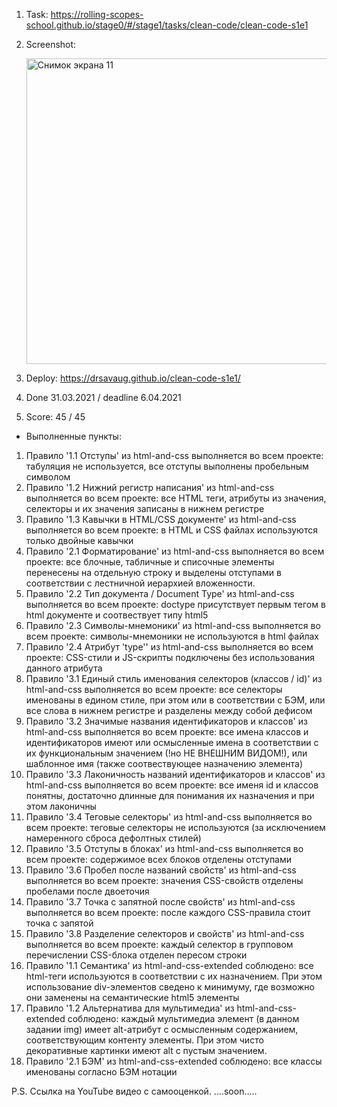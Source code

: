 1. Task: https://rolling-scopes-school.github.io/stage0/#/stage1/tasks/clean-code/clean-code-s1e1
2. Screenshot:
   
   <img width="489" alt="Снимок экрана 11" src="https://user-images.githubusercontent.com/46158444/113153067-67fa8b80-923f-11eb-9694-68a9b7e6018c.png">
3. Deploy: https://drsavaug.github.io/clean-code-s1e1/
4. Done 31.03.2021 / deadline 6.04.2021
5. Score: 45 / 45 
 -  Выполненные пункты:

1) Правило '1.1 Отступы' из html-and-css выполняется во всем проекте: табуляция не используется, все отступы выполнены пробельным символом  
2) Правило '1.2 Нижний регистр написания' из html-and-css выполняется во всем проекте: все HTML теги, атрибуты из значения, селекторы и их значения записаны в нижнем регистре  
3) Правило '1.3 Кавычки в HTML/CSS документе' из html-and-css выполняется во всем проекте: в HTML и СSS файлах используются только двойные кавычки  
4) Правило '2.1 Форматирование' из html-and-css выполняется во всем проекте: все блочные, табличные и списочные элементы перенесены на отдельную строку и выделены отступами в соответствии с лестничной иерархией вложенности.  
5) Правило '2.2 Тип документа / Document Type' из html-and-css выполняется во всем проекте: doctype присутствует первым тегом в html документе и соотвествует типу html5  
6) Правило '2.3 Символы-мнемоники' из html-and-css выполняется во всем проекте: символы-мнемоники не используются в html файлах  
7) Правило '2.4 Атрибут 'type'' из html-and-css выполняется во всем проекте: CSS-стили и JS-скрипты подключены без использования данного атрибута  
8) Правило '3.1 Единый стиль именования селекторов (классов / id)' из html-and-css выполняется во всем проекте: все селекторы именованы в едином стиле, при этом или в соответствии с БЭМ, или все слова в нижнем регистре и разделены между собой дефисом  
9) Правило '3.2 Значимые названия идентификаторов и классов' из html-and-css выполняется во всем проекте: все имена классов и идентификаторов имеют или осмысленные имена в соответствии с их функциональным значением (!но НЕ ВНЕШНИМ ВИДОМ!), или шаблонное имя (также соотвествующее назначению элемента)  
10) Правило '3.3 Лаконичность названий идентификаторов и классов' из html-and-css выполняется во всем проекте: все именя id и классов понятны, достаточно длинные для понимания их назначения и при этом лаконичны  
11) Правило '3.4 Теговые селекторы' из html-and-css выполняется во всем проекте: теговые селекторы не используются (за исключением намеренного сброса дефолтных стилей)  
12) Правило '3.5 Отступы в блоках' из html-and-css выполняется во всем проекте: содержимое всех блоков отделены отступами  
13) Правило '3.6 Пробел после названий свойств' из html-and-css выполняется во всем проекте: значения CSS-свойств отделены пробелами после двоеточия  
14) Правило '3.7 Точка с запятной после свойств' из html-and-css выполняется во всем проекте: после каждого CSS-правила стоит точка с запятой  
15) Правило '3.8 Разделение селекторов и свойств' из html-and-css выполняется во всем проекте: каждый селектор в групповом перечислении CSS-блока отделен пересом строки  
16) Правило '1.1 Семантика' из html-and-css-extended соблюдено: все html-теги используются в соответствии с их назначением. При этом использование div-элементов сведено к минимуму, где возможно они заменены на семантические html5 элементы  
17) Правило '1.2 Альтернатива для мультимедиа' из html-and-css-extended соблюдено: каждый мультимедиа элемент (в данном задании img) имеет alt-атрибут с осмысленным содержанием, соответствующим контенту элементы. При этом чисто декоративные картинки имеют alt с пустым значением.  
18) Правило '2.1 БЭМ' из html-and-css-extended соблюдено: все классы именованы согласно БЭМ нотации  
 
P.S.
Ссылка на YouTube видео с самооценкой.
....soon.....

